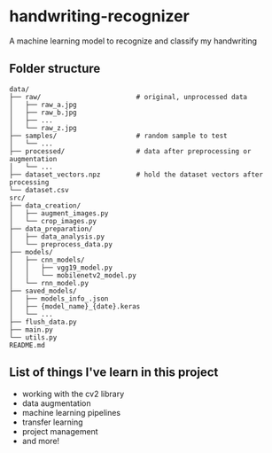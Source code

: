 # handwriting-recognizer
A machine learning model to recognize and classify my handwriting

## Folder structure
```text
data/
├── raw/                        # original, unprocessed data
│   ├── raw_a.jpg
│   ├── raw_b.jpg
│   ├── ...
│   └── raw_z.jpg
├── samples/                    # random sample to test
│   └── ...                     
├── processed/                  # data after preprocessing or augmentation
│   └── ...
├── dataset_vectors.npz         # hold the dataset vectors after processing 
└── dataset.csv
src/
├── data_creation/
│   ├── augment_images.py
│   └── crop_images.py
├── data_preparation/
│   ├── data_analysis.py
│   └── preprocess_data.py
├── models/
│   ├── cnn_models/
│   │   ├── vgg19_model.py
│   │   └── mobilenetv2_model.py
│   └── rnn_model.py
├── saved_models/
│   ├── models_info_.json
│   ├── {model_name}_{date}.keras
│   └── ...
├── flush_data.py
├── main.py
└── utils.py
README.md
```


## List of things I've learn in this project
- working with the cv2 library
- data augmentation
- machine learning pipelines
- transfer learning
- project management
- and more!
